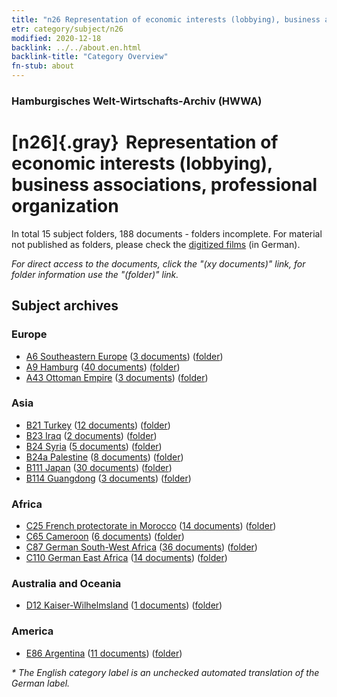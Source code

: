 ```yaml
---
title: "n26 Representation of economic interests (lobbying), business associations, professional organization"
etr: category/subject/n26
modified: 2020-12-18
backlink: ../../about.en.html
backlink-title: "Category Overview"
fn-stub: about
---
```


### Hamburgisches Welt-Wirtschafts-Archiv (HWWA)
# [n26]{.gray}&#8201; Representation of economic interests (lobbying), business associations, professional organization&#160; 





In total 15 subject folders, 188 documents - folders incomplete.
For material not published as folders, please check the [digitized films](/film/h1_sh) (in German).

_For direct access to the documents, click the "(xy documents)" link, for folder information use the "(folder)" link._

## Subject archives



### Europe

- [A6 Southeastern Europe](../../../geo/about.en.html#A6) (<a href="https://dfg-viewer.de/show/?tx_dlf[id]=https://pm20.zbw.eu/mets/sh/1409xx/140900/1454xx/145491/public.mets.en.xml" target="_blank">3 documents</a>) ([folder](http://purl.org/pressemappe20/folder/sh/140900,145491))
- [A9 Hamburg](../../../geo/about.en.html#A9) (<a href="https://dfg-viewer.de/show/?tx_dlf[id]=https://pm20.zbw.eu/mets/sh/1409xx/140905/1454xx/145491/public.mets.en.xml" target="_blank">40 documents</a>) ([folder](http://purl.org/pressemappe20/folder/sh/140905,145491))
- [A43 Ottoman Empire](../../../geo/about.en.html#A43) (<a href="https://dfg-viewer.de/show/?tx_dlf[id]=https://pm20.zbw.eu/mets/sh/1410xx/141034/1454xx/145491/public.mets.en.xml" target="_blank">3 documents</a>) ([folder](http://purl.org/pressemappe20/folder/sh/141034,145491))

### Asia

- [B21 Turkey](../../../geo/about.en.html#B21) (<a href="https://dfg-viewer.de/show/?tx_dlf[id]=https://pm20.zbw.eu/mets/sh/1411xx/141111/1454xx/145491/public.mets.en.xml" target="_blank">12 documents</a>) ([folder](http://purl.org/pressemappe20/folder/sh/141111,145491))
- [B23 Iraq](../../../geo/about.en.html#B23) (<a href="https://dfg-viewer.de/show/?tx_dlf[id]=https://pm20.zbw.eu/mets/sh/1411xx/141113/1454xx/145491/public.mets.en.xml" target="_blank">2 documents</a>) ([folder](http://purl.org/pressemappe20/folder/sh/141113,145491))
- [B24 Syria](../../../geo/about.en.html#B24) (<a href="https://dfg-viewer.de/show/?tx_dlf[id]=https://pm20.zbw.eu/mets/sh/1411xx/141114/1454xx/145491/public.mets.en.xml" target="_blank">5 documents</a>) ([folder](http://purl.org/pressemappe20/folder/sh/141114,145491))
- [B24a Palestine](../../../geo/about.en.html#B24a) (<a href="https://dfg-viewer.de/show/?tx_dlf[id]=https://pm20.zbw.eu/mets/sh/1411xx/141115/1454xx/145491/public.mets.en.xml" target="_blank">8 documents</a>) ([folder](http://purl.org/pressemappe20/folder/sh/141115,145491))
- [B111 Japan](../../../geo/about.en.html#B111) (<a href="https://dfg-viewer.de/show/?tx_dlf[id]=https://pm20.zbw.eu/mets/sh/1412xx/141272/1454xx/145491/public.mets.en.xml" target="_blank">30 documents</a>) ([folder](http://purl.org/pressemappe20/folder/sh/141272,145491))
- [B114 Guangdong](../../../geo/about.en.html#B114) (<a href="https://dfg-viewer.de/show/?tx_dlf[id]=https://pm20.zbw.eu/mets/sh/1412xx/141275/1454xx/145491/public.mets.en.xml" target="_blank">3 documents</a>) ([folder](http://purl.org/pressemappe20/folder/sh/141275,145491))

### Africa

- [C25 French protectorate in Morocco](../../../geo/about.en.html#C25) (<a href="https://dfg-viewer.de/show/?tx_dlf[id]=https://pm20.zbw.eu/mets/sh/1413xx/141358/1454xx/145491/public.mets.en.xml" target="_blank">14 documents</a>) ([folder](http://purl.org/pressemappe20/folder/sh/141358,145491))
- [C65 Cameroon](../../../geo/about.en.html#C65) (<a href="https://dfg-viewer.de/show/?tx_dlf[id]=https://pm20.zbw.eu/mets/sh/1414xx/141410/1454xx/145491/public.mets.en.xml" target="_blank">6 documents</a>) ([folder](http://purl.org/pressemappe20/folder/sh/141410,145491))
- [C87 German South-West Africa](../../../geo/about.en.html#C87) (<a href="https://dfg-viewer.de/show/?tx_dlf[id]=https://pm20.zbw.eu/mets/sh/1414xx/141450/1454xx/145491/public.mets.en.xml" target="_blank">36 documents</a>) ([folder](http://purl.org/pressemappe20/folder/sh/141450,145491))
- [C110 German East Africa](../../../geo/about.en.html#C110) (<a href="https://dfg-viewer.de/show/?tx_dlf[id]=https://pm20.zbw.eu/mets/sh/1414xx/141471/1454xx/145491/public.mets.en.xml" target="_blank">14 documents</a>) ([folder](http://purl.org/pressemappe20/folder/sh/141471,145491))

### Australia and Oceania

- [D12 Kaiser-Wilhelmsland](../../../geo/about.en.html#D12) (<a href="https://dfg-viewer.de/show/?tx_dlf[id]=https://pm20.zbw.eu/mets/sh/1416xx/141612/1454xx/145491/public.mets.en.xml" target="_blank">1 documents</a>) ([folder](http://purl.org/pressemappe20/folder/sh/141612,145491))

### America

- [E86 Argentina](../../../geo/about.en.html#E86) (<a href="https://dfg-viewer.de/show/?tx_dlf[id]=https://pm20.zbw.eu/mets/sh/1416xx/141692/1454xx/145491/public.mets.en.xml" target="_blank">11 documents</a>) ([folder](http://purl.org/pressemappe20/folder/sh/141692,145491))


_* The English category label is an unchecked automated translation of the German label._

